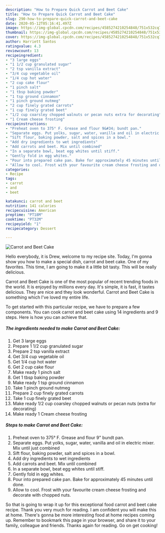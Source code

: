 ```yaml
---
description: "How to Prepare Quick Carrot and Beet Cake"
title: "How to Prepare Quick Carrot and Beet Cake"
slug: 290-how-to-prepare-quick-carrot-and-beet-cake
date: 2020-05-12T05:16:41.497Z
image: https://img-global.cpcdn.com/recipes/4585274210254848/751x532cq70/carrot-and-beet-cake-recipe-main-photo.jpg
thumbnail: https://img-global.cpcdn.com/recipes/4585274210254848/751x532cq70/carrot-and-beet-cake-recipe-main-photo.jpg
cover: https://img-global.cpcdn.com/recipes/4585274210254848/751x532cq70/carrot-and-beet-cake-recipe-main-photo.jpg
author: Harriett Santos
ratingvalue: 4.3
reviewcount: 13
recipeingredient:
- "3 large eggs"
- "1 1/2 cup granulated sugar"
- "2 tsp vanilla extract"
- "3/4 cup vegetable oil"
- "1/4 cup hot water"
- "2 cup cake flour"
- "1 pinch salt"
- "1 tbsp baking powder"
- "1 tsp ground cinnamon"
- "1 pinch ground nutmeg"
- "2 cup finely grated carrots"
- "1 cup finely grated beet"
- "1/2 cup coarsley chopped walnuts or pecan nuts extra for decorating"
- "1 Cream cheese frosting"
recipeinstructions:
- "Preheat oven to 375° F. Grease and flour 9&#34; bundt pan."
- "Separate eggs. Put yolks, sugar, water, vanilla and oil in electric mixer. Mix until just combined"
- "Sift flour, baking powder, salt and spices in a bowl."
- "Add dry ingredients to wet ingredients"
- "Add carrots and beet. Mix until combined"
- "In a separate bowl, beat egg whites until stiff."
- "Gently fold in egg whites."
- "Pour into prepared cake pan. Bake for approximately 45 minutes until done."
- "Allow to cool. Frost with your favourite cream cheese frosting and decorate with chopped nuts."
categories:
- Recipe
tags:
- carrot
- and
- beet

katakunci: carrot and beet 
nutrition: 141 calories
recipecuisine: American
preptime: "PT18M"
cooktime: "PT32M"
recipeyield: "1"
recipecategory: Dessert

---
```



![Carrot and Beet Cake](https://img-global.cpcdn.com/recipes/4585274210254848/751x532cq70/carrot-and-beet-cake-recipe-main-photo.jpg)

Hello everybody, it is Drew, welcome to my recipe site. Today, I'm gonna show you how to make a special dish, carrot and beet cake. One of my favorites. This time, I am going to make it a little bit tasty. This will be really delicious.



Carrot and Beet Cake is one of the most popular of recent trending foods in the world. It is enjoyed by millions every day. It's simple, it is fast, it tastes delicious. They are nice and they look wonderful. Carrot and Beet Cake is something which I've loved my entire life.


To get started with this particular recipe, we have to prepare a few components. You can cook carrot and beet cake using 14 ingredients and 9 steps. Here is how you can achieve that.

<!--inarticleads1-->

##### The ingredients needed to make Carrot and Beet Cake:

1. Get 3 large eggs
1. Prepare 1 1/2 cup granulated sugar
1. Prepare 2 tsp vanilla extract
1. Get 3/4 cup vegetable oil
1. Get 1/4 cup hot water
1. Get 2 cup cake flour
1. Make ready 1 pinch salt
1. Get 1 tbsp baking powder
1. Make ready 1 tsp ground cinnamon
1. Take 1 pinch ground nutmeg
1. Prepare 2 cup finely grated carrots
1. Take 1 cup finely grated beet
1. Make ready 1/2 cup coarsley chopped walnuts or pecan nuts (extra for decorating)
1. Make ready 1 Cream cheese frosting




<!--inarticleads2-->

##### Steps to make Carrot and Beet Cake:

1. Preheat oven to 375° F. Grease and flour 9&#34; bundt pan.
1. Separate eggs. Put yolks, sugar, water, vanilla and oil in electric mixer. Mix until just combined
1. Sift flour, baking powder, salt and spices in a bowl.
1. Add dry ingredients to wet ingredients
1. Add carrots and beet. Mix until combined
1. In a separate bowl, beat egg whites until stiff.
1. Gently fold in egg whites.
1. Pour into prepared cake pan. Bake for approximately 45 minutes until done.
1. Allow to cool. Frost with your favourite cream cheese frosting and decorate with chopped nuts.




So that is going to wrap it up for this exceptional food carrot and beet cake recipe. Thank you very much for reading. I am confident you will make this at home. There's gonna be more interesting food at home recipes coming up. Remember to bookmark this page in your browser, and share it to your family, colleague and friends. Thanks again for reading. Go on get cooking!
